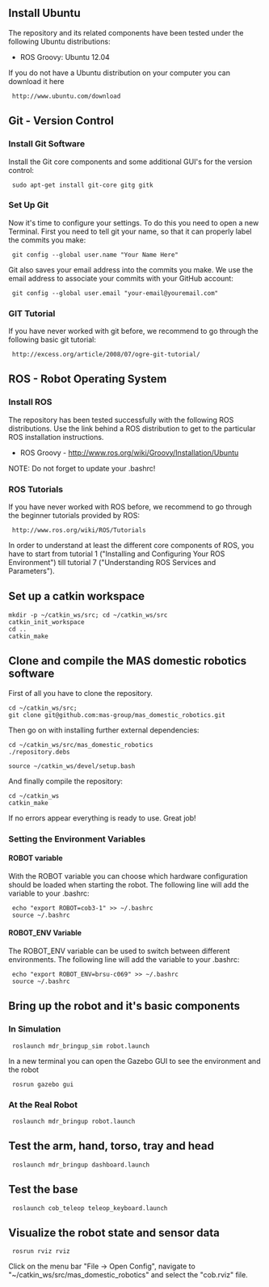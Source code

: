 ## Install Ubuntu
The repository and its related components have been tested under the following Ubuntu distributions:

- ROS Groovy: Ubuntu 12.04

If you do not have a Ubuntu distribution on your computer you can download it here

     http://www.ubuntu.com/download

## Git - Version Control
### Install Git Software
Install the Git core components and some additional GUI's for the version control:

     sudo apt-get install git-core gitg gitk

### Set Up Git
Now it's time to configure your settings. To do this you need to open a new Terminal. First you need to tell git your name, so that it can properly label the commits you make:

     git config --global user.name "Your Name Here"

Git also saves your email address into the commits you make. We use the email address to associate your commits with your GitHub account:

     git config --global user.email "your-email@youremail.com"


### GIT Tutorial
If you have never worked with git before, we recommend to go through the following basic git tutorial:

     http://excess.org/article/2008/07/ogre-git-tutorial/


## ROS - Robot Operating System
### Install ROS
The repository has been tested successfully with the following ROS distributions. Use the link behind a ROS distribution to get to the particular ROS installation instructions.


- ROS Groovy - http://www.ros.org/wiki/Groovy/Installation/Ubuntu

NOTE: Do not forget to update your .bashrc!
  

### ROS Tutorials
If you have never worked with ROS before, we recommend to go through the beginner tutorials provided by ROS:

     http://www.ros.org/wiki/ROS/Tutorials

In order to understand at least the different core components of ROS, you have to start from tutorial 1 ("Installing and Configuring Your ROS Environment") till tutorial 7 ("Understanding ROS Services and Parameters"). 


## Set up a catkin workspace

    mkdir -p ~/catkin_ws/src; cd ~/catkin_ws/src
    catkin_init_workspace
    cd ..
    catkin_make
    
## Clone and compile the MAS domestic robotics software
First of all you have to clone the repository.

    cd ~/catkin_ws/src;
    git clone git@github.com:mas-group/mas_domestic_robotics.git

Then go on with installing further external dependencies:
       
    cd ~/catkin_ws/src/mas_domestic_robotics
    ./repository.debs
    
    source ~/catkin_ws/devel/setup.bash

And finally compile the repository:

    cd ~/catkin_ws
    catkin_make


If no errors appear everything is ready to use. Great job!


### Setting the Environment Variables
#### ROBOT variable
With the ROBOT variable you can choose which hardware configuration should be loaded when starting the robot. The following line will add the variable to your .bashrc:

     echo "export ROBOT=cob3-1" >> ~/.bashrc
     source ~/.bashrc



#### ROBOT_ENV Variable
The ROBOT_ENV variable can be used to switch between different environments. The following line will add the variable to your .bashrc:

     echo "export ROBOT_ENV=brsu-c069" >> ~/.bashrc
     source ~/.bashrc



## Bring up the robot and it's basic components
### In Simulation
     roslaunch mdr_bringup_sim robot.launch
     
In a new terminal you can open the Gazebo GUI to see the environment and the robot

     rosrun gazebo gui

### At the Real Robot
     roslaunch mdr_bringup robot.launch


## Test the arm, hand, torso, tray and head
     roslaunch mdr_bringup dashboard.launch

## Test the base
     roslaunch cob_teleop teleop_keyboard.launch

## Visualize the robot state and sensor data
     rosrun rviz rviz
     
Click on the menu bar "File -> Open Config", navigate to "~/catkin_ws/src/mas_domestic_robotics" and select the "cob.rviz" file.

     
